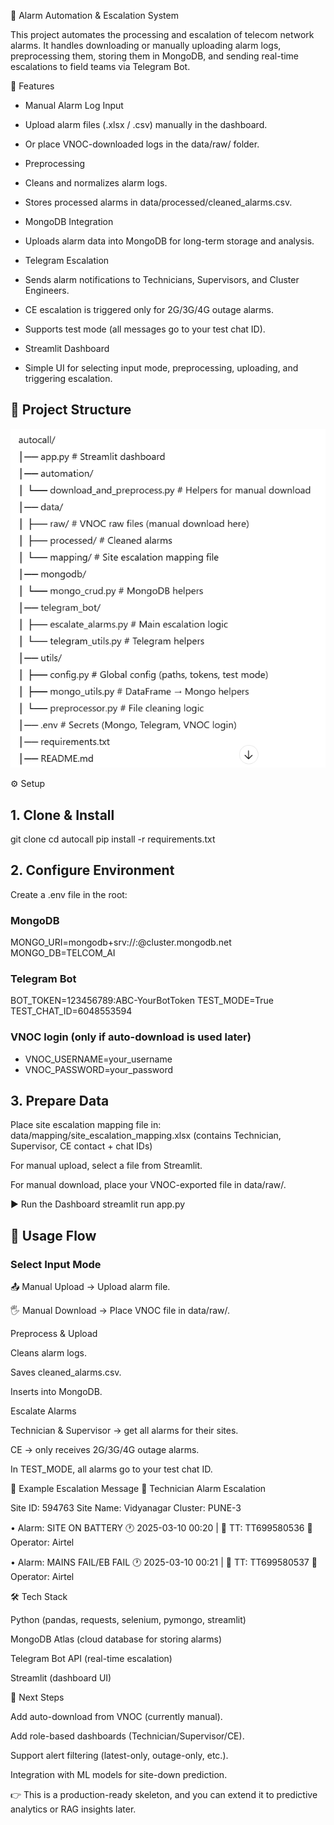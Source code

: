 🚨 Alarm Automation & Escalation System

This project automates the processing and escalation of telecom network alarms.
It handles downloading or manually uploading alarm logs, preprocessing them, storing them in MongoDB, and sending real-time escalations to field teams via Telegram Bot.

📌 Features

* Manual Alarm Log Input

* Upload alarm files (.xlsx / .csv) manually in the dashboard.

* Or place VNOC-downloaded logs in the data/raw/ folder.

* Preprocessing

* Cleans and normalizes alarm logs.

* Stores processed alarms in data/processed/cleaned_alarms.csv.

* MongoDB Integration

* Uploads alarm data into MongoDB for long-term storage and analysis.

* Telegram Escalation

* Sends alarm notifications to Technicians, Supervisors, and Cluster Engineers.

* CE escalation is triggered only for 2G/3G/4G outage alarms.

* Supports test mode (all messages go to your test chat ID).

* Streamlit Dashboard

* Simple UI for selecting input mode, preprocessing, uploading, and triggering escalation.

## 📂 Project Structure

![alt text](image-1.png)

⚙️ Setup
## 1. Clone & Install
git clone <repo-url>
cd autocall
pip install -r requirements.txt

## 2. Configure Environment

Create a .env file in the root:

### MongoDB
MONGO_URI=mongodb+srv://<user>:<pass>@cluster.mongodb.net
MONGO_DB=TELCOM_AI

### Telegram Bot
BOT_TOKEN=123456789:ABC-YourBotToken
TEST_MODE=True
TEST_CHAT_ID=6048553594

### VNOC login (only if auto-download is used later)
* VNOC_USERNAME=your_username
* VNOC_PASSWORD=your_password

## 3. Prepare Data

Place site escalation mapping file in:
data/mapping/site_escalation_mapping.xlsx
(contains Technician, Supervisor, CE contact + chat IDs)

For manual upload, select a file from Streamlit.

For manual download, place your VNOC-exported file in data/raw/.

▶️ Run the Dashboard
streamlit run app.py

## 🚀 Usage Flow

### Select Input Mode

📤 Manual Upload → Upload alarm file.

🖐 Manual Download → Place VNOC file in data/raw/.

Preprocess & Upload

Cleans alarm logs.

Saves cleaned_alarms.csv.

Inserts into MongoDB.

Escalate Alarms

Technician & Supervisor → get all alarms for their sites.

CE → only receives 2G/3G/4G outage alarms.

In TEST_MODE, all alarms go to your test chat ID.

📡 Example Escalation Message
🚨 Technician Alarm Escalation

Site ID: 594763
Site Name: Vidyanagar
Cluster: PUNE-3

• Alarm: SITE ON BATTERY
  🕐 2025-03-10 00:20 | 🎫 TT: TT699580536
  👤 Operator: Airtel

• Alarm: MAINS FAIL/EB FAIL
  🕐 2025-03-10 00:21 | 🎫 TT: TT699580537
  👤 Operator: Airtel

🛠 Tech Stack

Python (pandas, requests, selenium, pymongo, streamlit)

MongoDB Atlas (cloud database for storing alarms)

Telegram Bot API (real-time escalation)

Streamlit (dashboard UI)

🔮 Next Steps

Add auto-download from VNOC (currently manual).

Add role-based dashboards (Technician/Supervisor/CE).

Support alert filtering (latest-only, outage-only, etc.).

Integration with ML models for site-down prediction.

👉 This is a production-ready skeleton, and you can extend it to predictive analytics or RAG insights later.